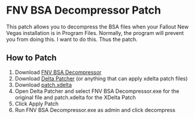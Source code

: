 # FNV BSA Decompressor Patch

This patch allows you to decompress the BSA files when your Fallout New Vegas installation is in Program Files. Normally, the program will prevent you from doing this. I want to do this. Thus the patch.



## How to Patch

1. Download [FNV BSA Decompressor](https://www.nexusmods.com/newvegas/mods/65854)
2. Download [Delta Patcher](https://github.com/marco-calautti/DeltaPatcher) (or anything that can apply xdelta patch files)
3. Download [patch.xdelta]()
4. Open Delta Patcher and select FNV BSA Decompressor.exe for the original file and patch.xdelta for the XDelta Patch
5. Click Apply Patch
6. Run FNV BSA Decompressor.exe as admin and click decompress
